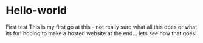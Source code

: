 # Hello-world
First test
This is my first go at this - not really sure what all this does or what its for! hoping to make a hosted website at the end... 
lets see how that goes!
